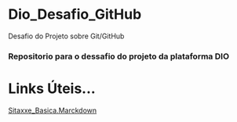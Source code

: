 # Dio_Desafio_GitHub
Desafio do Projeto sobre Git/GitHub

### Repositorio para o dessafio do projeto da plataforma DIO

# Links Úteis...
[Sitaxxe_Basica.Marckdown](https://www.markdownguide.org/basic-syntax/)
